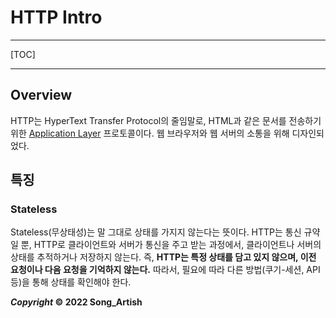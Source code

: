 # HTTP Intro

---

[TOC]

---



## Overview

HTTP는 HyperText Transfer Protocol의 줄임말로, HTML과 같은 문서를 전송하기 위한 [Application Layer](https://ko.wikipedia.org/wiki/%EC%9D%91%EC%9A%A9_%EA%B3%84%EC%B8%B5) 프로토콜이다. 웹 브라우저와 웹 서버의 소통을 위해 디자인되었다.



## 특징

### Stateless

Stateless(무상태성)는 말 그대로 상태를 가지지 않는다는 뜻이다. HTTP는 통신 규약일 뿐, HTTP로 클라이언트와 서버가 통신을 주고 받는 과정에서, 클라이언트나 서버의 상태를 추적하거나 저장하지 않는다. 즉, **HTTP는 특정 상태를 담고 있지 않으며, 이전 요청이나 다음 요청을 기억하지 않는다.**  따라서, 필요에 따라 다른 방법(쿠기-세션, API 등)을 통해 상태를 확인해야 한다.



***Copyright* © 2022 Song_Artish**

